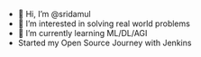 - 👋 Hi, I’m @sridamul
- 👀 I’m interested in solving real world problems
- 🌱 I’m currently learning ML/DL/AGI
- Started my Open Source Journey with Jenkins

<!---
sridamul/sridamul is a ✨ special ✨ repository because its `README.md` (this file) appears on your GitHub profile.
You can click the Preview link to take a look at your changes.
--->
